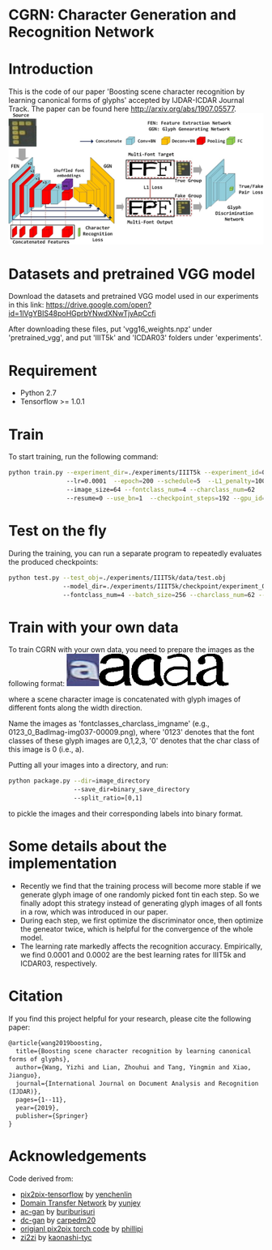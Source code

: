# CGRN: Character Generation and Recognition Network

# Introduction

This is the code of our paper 'Boosting scene character recognition by learning canonical forms of glyphs' accepted by IJDAR-ICDAR Journal Track. The paper can be found here http://arxiv.org/abs/1907.05577.
![network arch](network_arch.jpg)

# Datasets and pretrained VGG model

Download the datasets and pretrained VGG model used in our experiments in this link: https://drive.google.com/open?id=1lVgYBIS48poHGprbYNwdXNwTjyApCcfi

After downloading these files, put 'vgg16_weights.npz' under 'pretrained_vgg', and put 'IIIT5k' and 'ICDAR03' folders under 'experiments'.

# Requirement
- Python 2.7
- Tensorflow >= 1.0.1

# Train
To start training, run the following command:

```sh
python train.py --experiment_dir=./experiments/IIIT5k --experiment_id=0  --batch_size=128   
                --lr=0.0001  --epoch=200 --schedule=5  --L1_penalty=100 --Lcont_penalty=100 
                --image_size=64 --fontclass_num=4 --charclass_num=62 
                --resume=0 --use_bn=1  --checkpoint_steps=192 --gpu_id=0
```

# Test on the fly
During the training, you can run a separate program to repeatedly evaluates the produced checkpoints:
```sh
python test.py --test_obj=./experiments/IIIT5k/data/test.obj 
               --model_dir=./experiments/IIIT5k/checkpoint/experiment_0_batch_128  
               --fontclass_num=4 --batch_size=256 --charclass_num=62 --use_bn=1 --gpu_id=9
```

# Train with your own data
To train CGRN with your own data, you need to prepare the images as the following format:
![image sample](training_sample.png)

where a scene character image is concatenated with glyph images of different fonts along the width direction.

Name the images as 'fontclasses_charclass_imgname' (e.g., 0123_0_BadImag-img037-00009.png), where '0123' denotes that the font classes of these glyph images are 0,1,2,3, '0' denotes that the char class of this image is 0 (i.e., a).

Putting all your images into a directory, and run:
```sh
python package.py --dir=image_directory
                  --save_dir=binary_save_directory
                  --split_ratio=[0,1]
```
to pickle the images and their corresponding labels into binary format.

# Some details about the implementation
- Recently we find that the training process will become more stable if we generate glyph image of one randomly picked font tin each step.
So we finally adopt this strategy instead of generating glyph images of all fonts in a row, which was introduced in our paper.
- During each step, we first optimize the discriminator once, then optimize the geneator twice, which is helpful for the convergence of the whole model.
- The learning rate markedly affects the recognition accuracy. Empirically, we find 0.0001 and 0.0002 are the best learning rates for IIIT5k and ICDAR03, respectively.

# Citation

If you find this project helpful for your research, please cite the following paper:
```
@article{wang2019boosting,
  title={Boosting scene character recognition by learning canonical forms of glyphs},
  author={Wang, Yizhi and Lian, Zhouhui and Tang, Yingmin and Xiao, Jianguo},
  journal={International Journal on Document Analysis and Recognition (IJDAR)},
  pages={1--11},
  year={2019},
  publisher={Springer}
}
```
# Acknowledgements
Code derived from:

* [pix2pix-tensorflow](https://github.com/yenchenlin/pix2pix-tensorflow) by [yenchenlin](https://github.com/yenchenlin)
* [Domain Transfer Network](https://github.com/yunjey/domain-transfer-network) by [yunjey](https://github.com/yunjey)
* [ac-gan](https://github.com/buriburisuri/ac-gan) by [buriburisuri](https://github.com/buriburisuri)
* [dc-gan](https://github.com/carpedm20/DCGAN-tensorflow) by [carpedm20](https://github.com/carpedm20)
* [origianl pix2pix torch code](https://github.com/phillipi/pix2pix) by [phillipi](https://github.com/phillipi)
* [zi2zi](https://github.com/kaonashi-tyc/zi2zi/) by [kaonashi-tyc](https://github.com/kaonashi-tyc)